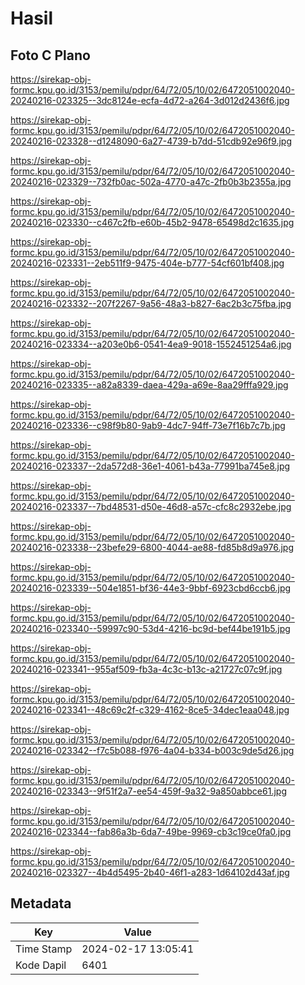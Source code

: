 # Hasil

## Foto C Plano

https://sirekap-obj-formc.kpu.go.id/3153/pemilu/pdpr/64/72/05/10/02/6472051002040-20240216-023325--3dc8124e-ecfa-4d72-a264-3d012d2436f6.jpg

https://sirekap-obj-formc.kpu.go.id/3153/pemilu/pdpr/64/72/05/10/02/6472051002040-20240216-023328--d1248090-6a27-4739-b7dd-51cdb92e96f9.jpg

https://sirekap-obj-formc.kpu.go.id/3153/pemilu/pdpr/64/72/05/10/02/6472051002040-20240216-023329--732fb0ac-502a-4770-a47c-2fb0b3b2355a.jpg

https://sirekap-obj-formc.kpu.go.id/3153/pemilu/pdpr/64/72/05/10/02/6472051002040-20240216-023330--c467c2fb-e60b-45b2-9478-65498d2c1635.jpg

https://sirekap-obj-formc.kpu.go.id/3153/pemilu/pdpr/64/72/05/10/02/6472051002040-20240216-023331--2eb511f9-9475-404e-b777-54cf601bf408.jpg

https://sirekap-obj-formc.kpu.go.id/3153/pemilu/pdpr/64/72/05/10/02/6472051002040-20240216-023332--207f2267-9a56-48a3-b827-6ac2b3c75fba.jpg

https://sirekap-obj-formc.kpu.go.id/3153/pemilu/pdpr/64/72/05/10/02/6472051002040-20240216-023334--a203e0b6-0541-4ea9-9018-1552451254a6.jpg

https://sirekap-obj-formc.kpu.go.id/3153/pemilu/pdpr/64/72/05/10/02/6472051002040-20240216-023335--a82a8339-daea-429a-a69e-8aa29fffa929.jpg

https://sirekap-obj-formc.kpu.go.id/3153/pemilu/pdpr/64/72/05/10/02/6472051002040-20240216-023336--c98f9b80-9ab9-4dc7-94ff-73e7f16b7c7b.jpg

https://sirekap-obj-formc.kpu.go.id/3153/pemilu/pdpr/64/72/05/10/02/6472051002040-20240216-023337--2da572d8-36e1-4061-b43a-77991ba745e8.jpg

https://sirekap-obj-formc.kpu.go.id/3153/pemilu/pdpr/64/72/05/10/02/6472051002040-20240216-023337--7bd48531-d50e-46d8-a57c-cfc8c2932ebe.jpg

https://sirekap-obj-formc.kpu.go.id/3153/pemilu/pdpr/64/72/05/10/02/6472051002040-20240216-023338--23befe29-6800-4044-ae88-fd85b8d9a976.jpg

https://sirekap-obj-formc.kpu.go.id/3153/pemilu/pdpr/64/72/05/10/02/6472051002040-20240216-023339--504e1851-bf36-44e3-9bbf-6923cbd6ccb6.jpg

https://sirekap-obj-formc.kpu.go.id/3153/pemilu/pdpr/64/72/05/10/02/6472051002040-20240216-023340--59997c90-53d4-4216-bc9d-bef44be191b5.jpg

https://sirekap-obj-formc.kpu.go.id/3153/pemilu/pdpr/64/72/05/10/02/6472051002040-20240216-023341--955af509-fb3a-4c3c-b13c-a21727c07c9f.jpg

https://sirekap-obj-formc.kpu.go.id/3153/pemilu/pdpr/64/72/05/10/02/6472051002040-20240216-023341--48c69c2f-c329-4162-8ce5-34dec1eaa048.jpg

https://sirekap-obj-formc.kpu.go.id/3153/pemilu/pdpr/64/72/05/10/02/6472051002040-20240216-023342--f7c5b088-f976-4a04-b334-b003c9de5d26.jpg

https://sirekap-obj-formc.kpu.go.id/3153/pemilu/pdpr/64/72/05/10/02/6472051002040-20240216-023343--9f51f2a7-ee54-459f-9a32-9a850abbce61.jpg

https://sirekap-obj-formc.kpu.go.id/3153/pemilu/pdpr/64/72/05/10/02/6472051002040-20240216-023344--fab86a3b-6da7-49be-9969-cb3c19ce0fa0.jpg

https://sirekap-obj-formc.kpu.go.id/3153/pemilu/pdpr/64/72/05/10/02/6472051002040-20240216-023327--4b4d5495-2b40-46f1-a283-1d64102d43af.jpg


## Metadata

| Key        | Value               |
| ---------- | ------------------- |
| Time Stamp | 2024-02-17 13:05:41 |
| Kode Dapil | 6401                |



